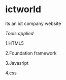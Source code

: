 # ictworld
its an ict company website

*Tools applied*

 1.HTML5
 
 2.Foundation framework
 
 
 3.Javasript

 4.css
